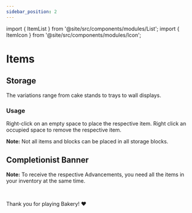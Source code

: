 ```yaml
---
sidebar_position: 2
---
```


import { ItemList } from '@site/src/components/modules/List';
import { ItemIcon } from '@site/src/components/modules/Icon';

# Items
## Storage
<ItemIcon modId="bakery" imageId="cake_display.png" description="Storage Blocks serve not only to decorate and enhance your builds but also as tiny storage options for bread, cakes and other items." />

The variations range from cake stands to trays to wall displays.

### Usage
Right-click on an empty space to place the respective item. Right click an occupied space to remove the respective item.

**Note:** Not all items and blocks can be placed in all storage blocks.



## Completionist Banner
<ItemIcon modId="bakery" imageId="bakery_standard.png" description="The Completionist Banner is awarded to all players who have crafted every Baked Good from the Bakery Mod." />

**Note:** To receive the respective Advancements, you need all the items in your inventory at the same time.

<br />

Thank you for playing Bakery! ❤️